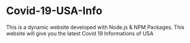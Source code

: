 # Covid-19-USA-Info
This is a dynamic website developed with Node.js &amp; NPM Packages. This website will give you the latest Covid 19 Informations of USA 
